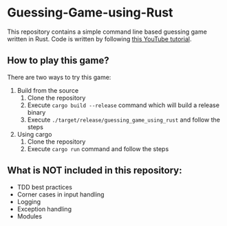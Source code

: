 # Guessing-Game-using-Rust
This repository contains a simple command line based guessing game written in Rust.
Code is written by following [this YouTube tutorial](https://youtu.be/H0xBSbnQYds?list=TLPQMDgwNDIwMjMay0T7xM6hQQ).

## How to play this game?
There are two ways to try this game:
1. Build from the source
   1. Clone the repository
   2. Execute `cargo build --release` command which will build a release binary
   3. Execute `./target/release/guessing_game_using_rust` and follow the steps
2. Using cargo
   1. Clone the repository
   2. Execute `cargo run` command and follow the steps

## What is NOT included in this repository:

- TDD best practices
- Corner cases in input handling
- Logging
- Exception handling
- Modules
